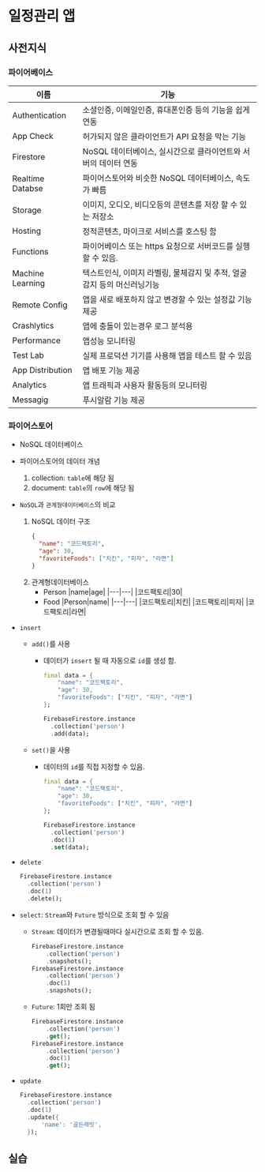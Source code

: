 # 일정관리 앱

## 사전지식

### 파이어베이스

| 이름             | 기능                                                                    |
| ---------------- | ----------------------------------------------------------------------- |
| Authentication   | 소셜인증, 이메일인증, 휴대폰인증 등의 기능을 쉽게 연동                  |
| App Check        | 허가되지 않은 클라이언트가 API 요청을 막는 기능                         |
| Firestore        | NoSQL 데이터베이스, 실시간으로 클라이언트와 서버의 데이터 연동          |
| Realtime Databse | 파이어스토어와 비슷한 NoSQL 데이터베이스, 속도가 빠름                   |
| Storage          | 이미지, 오디오, 비디오등의 콘텐츠를 저장 할 수 있는 저장소              |
| Hosting          | 정적콘텐츠, 마이크로 서비스를 호스팅 함                                 |
| Functions        | 파이어베이스 또는 https 요청으로 서버코드를 실행 할 수 있음.            |
| Machine Learning | 텍스트인식, 이미지 라벨링, 물체감지 및 추적, 얼굴감지 등의 머신러닝기능 |
| Remote Config    | 앱을 새로 배포하지 않고 변경할 수 있는 설정값 기능 제공                 |
| Crashlytics      | 앱에 충돌이 있는경우 로그 분석용                                        |
| Performance      | 앱성능 모니터링                                                         |
| Test Lab         | 실제 프로덕션 기기를 사용해 앱을 테스트 할 수 있음                      |
| App Distribution | 앱 배포 기능 제공                                                       |
| Analytics        | 앱 트래픽과 사용자 활동등의 모니터링                                    |
| Messagig         | 푸시알람 기능 제공                                                      |

### 파이어스토어

- NoSQL 데이터베이스
- 파이어스토어의 데이터 개념
  1. collection: `table`에 해당 됨
  2. document: `table`의 `row`에 해당 됨
- `NoSQL`과 `관계형데이터베이스`의 비교

  1. NoSQL 데이터 구조
     ```json
     {
       "name": "코드팩토리",
       "age": 30,
       "favoriteFoods": ["치킨", "피자", "라면"]
     }
     ```
  2. 관계형데이터베이스
     - Person
       |name|age|
       |---|---|
       |코드팩토리|30|
     - Food
       |Person|name|
       |---|---|
       |코드팩토리|치킨|
       |코드팩토리|피자|
       |코드팩토리|라면|

- `insert`

  - `add()`를 사용

    - 데이터가 `insert` 될 때 자동으로 `id`를 생성 함.

      ```dart
      final data = {
          "name": "코드팩토리",
          "age": 30,
          "favoriteFoods": ["치킨", "피자", "라면"]
      };

      FirebaseFirestore.instance
        .collection('person')
        .add(data);
      ```

  - `set()`을 사용

    - 데이터의 `id`를 직접 지정할 수 있음.

      ```dart
      final data = {
          "name": "코드팩토리",
          "age": 30,
          "favoriteFoods": ["치킨", "피자", "라면"]
      };

      FirebaseFirestore.instance
        .collection('person')
        .doc(1)
        .set(data);
      ```

- `delete`
  ```dart
  FirebaseFirestore.instance
    .collection('person')
    .doc(1)
    .delete();
  ```
- `select`: `Stream`와 `Future` 방식으로 조회 할 수 있음
  - `Stream`: 데이터가 변경될때마다 실시간으로 조회 할 수 있음.
    ```dart
    FirebaseFirestore.instance
        .collection('person')
        .snapshots();
    FirebaseFirestore.instance
        .collection('person')
        .doc(1)
        .snapshots();
    ```
  - `Future`: 1회만 조회 됨
    ```dart
    FirebaseFirestore.instance
        .collection('person')
        .get();
    FirebaseFirestore.instance
        .collection('person')
        .doc(1)
        .get();
    ```
- `update`
  ```dart
  FirebaseFirestore.instance
    .collection('person')
    .doc(1)
    .update({
        'name': '골든래빗',
    });
  ```
## 실습
